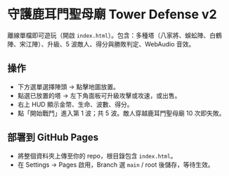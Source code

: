 # 守護鹿耳門聖母廟 Tower Defense v2

離線單檔即可遊玩（開啟 `index.html`）。包含：多種塔（八家將、蜈蚣陣、白鶴陣、宋江陣）、升級、5 波敵人、得分與勝敗判定、WebAudio 音效。

## 操作
- 下方選單選擇陣頭 → 點擊地圖放置。
- 點選已放置的塔 → 左下角面板可升級攻擊或攻速，或出售。
- 右上 HUD 顯示金幣、生命、波數、得分。
- 點「開始戰鬥」進入第 1 波；共 5 波。敵人穿越鹿耳門聖母廟 10 次即失敗。

## 部署到 GitHub Pages
- 將整個資料夾上傳至你的 repo，根目錄包含 `index.html`。
- 在 Settings → Pages 啟用，Branch 選 `main` / root 後儲存，等待生效。
